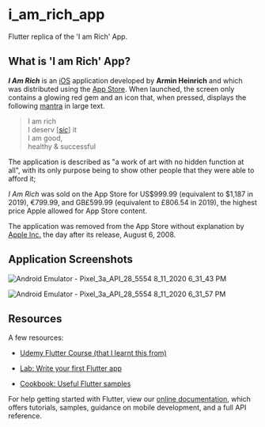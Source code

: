 # i_am_rich_app

Flutter replica of the 'I am Rich' App.

## What is 'I am Rich' App?

_**I Am Rich**_ is an [iOS](https://en.wikipedia.org/wiki/IOS "IOS") application developed by **Armin Heinrich** and which was distributed using the [App Store](https://en.wikipedia.org/wiki/App_Store_(iOS) "App Store (iOS)"). When launched, the screen only contains a glowing red gem and an icon that, when pressed, displays the following [mantra](https://en.wikipedia.org/wiki/Mantra "Mantra") in large text.

> I am rich   
> I deserv [_[sic](https://en.wikipedia.org/wiki/Sic
> "Sic")_] it   
> I am good,   
> healthy & successful

The application is described as "a work of art with no hidden function at all", with its only purpose being to show other people that they were able to afford it;

  _I Am Rich_ was sold on the App Store for US$999.99 (equivalent to $1,187 in 2019), €799.99, and GB£599.99 (equivalent to £806.54 in 2019), the highest price Apple allowed for App Store content.

The application was removed from the App Store without explanation by [Apple Inc.](https://en.wikipedia.org/wiki/Apple_Inc. "Apple Inc.") the day after its release, August 6, 2008.

## Application Screenshots


![Android Emulator - Pixel_3a_API_28_5554 8_11_2020 6_31_43 PM](https://user-images.githubusercontent.com/53579386/89915360-e2748d80-dc13-11ea-9f9c-45feb2678113.png)

![Android Emulator - Pixel_3a_API_28_5554 8_11_2020 6_31_57 PM](https://user-images.githubusercontent.com/53579386/89915377-e86a6e80-dc13-11ea-86a7-835f981a7f98.png)



## Resources 
A few resources:

- [Udemy Flutter Course (that I learnt this from)](https://www.udemy.com/share/101WB6CEYccFpaRnQ=/)

- [Lab: Write your first Flutter app](https://flutter.dev/docs/get-started/codelab)
- [Cookbook: Useful Flutter samples](https://flutter.dev/docs/cookbook)

For help getting started with Flutter, view our
[online documentation](https://flutter.dev/docs), which offers tutorials,
samples, guidance on mobile development, and a full API reference.

